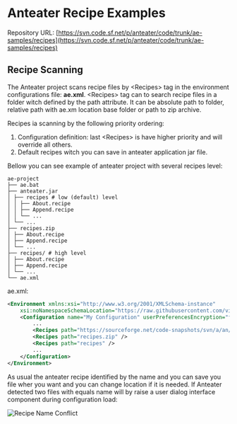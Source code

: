# Anteater Recipe Examples

Repository URL: [https://svn.code.sf.net/p/anteater/code/trunk/ae-samples/recipes](https://svn.code.sf.net/p/anteater/code/trunk/ae-samples/recipes)

## Recipe Scanning

The Anteater project scans recipe files by &lt;Recipes&gt; tag in the environment configurations file: **ae.xml**. 
&lt;Recipes&gt; tag can to search recipe files in a folder witch defined by the path attribute.
It can be absolute path to folder, relative path with ae.xm location base folder or path to zip archive. 

Recipes ia scanning by the following priority ordering:

1. Configuration definition: last &lt;Recipes&gt; is have higher priority and will override all others.
2. Default recipes witch you can save in anteater application jar file.

Bellow you can see example of anteater project with several recipes level:
    

```
ae-project
├── ae.bat 
├── anteater.jar 
│ ├── recipes # low (default) level
│ │ ├── About.recipe 
│ │ ├── Append.recipe 
│ │ └── ... 
│ └── ... 
├── recipes.zip 
│ ├── About.recipe 
│ ├── Append.recipe 
│ └── ... 
├── recipes/ # high level
│ ├── About.recipe 
│ ├── Append.recipe 
│ └── ... 
└── ae.xml
```

ae.xml:

```xml
<Environment xmlns:xsi="http://www.w3.org/2001/XMLSchema-instance"
	xsi:noNamespaceSchemaLocation="https://raw.githubusercontent.com/viktor-tovstyi/maven/refs/heads/repo/ae.xsd">
	<Configuration name="My Configuration" userPreferencesEncryption="false">
		...
		<Recipes path="https://sourceforge.net/code-snapshots/svn/a/an/anteater/code/anteater-code-r630-trunk-ae-samples-recipes.zip"/>
		<Recipes path="recipes.zip" /> 
		<Recipes path="recipes" />
		...
	</Configuration>
</Environment>
```

As usual the anteater recipe identified by the name and you can save you file wher you want and you can change location if it is needed. If Anteater detected two files with equals name will by raise a user dialog interface component during configuration load:

![Recipe Name Conflict](https://a.fsdn.com/con/app/proj/anteater/screenshots/recipe-names-conflict-78713424.png)   